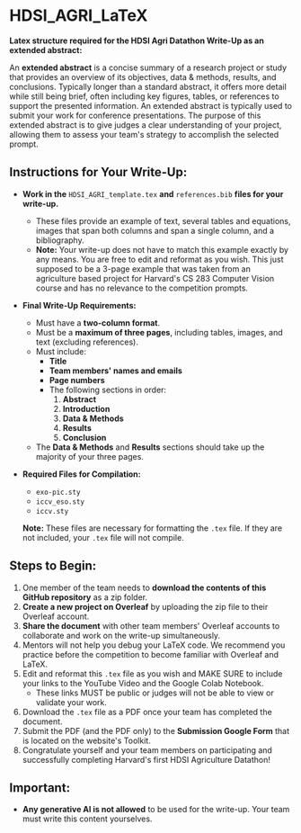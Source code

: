 # HDSI_AGRI_LaTeX

**Latex structure required for the HDSI Agri Datathon Write-Up as an extended abstract:**

An **extended abstract** is a concise summary of a research project or study that provides an overview of its objectives, data & methods, results, and conclusions. Typically longer than a standard abstract, it offers more detail while still being brief, often including key figures, tables, or references to support the presented information. An extended abstract is typically used to submit your work for conference presentations. The purpose of this extended abstract is to give judges a clear understanding of your project, allowing them to assess your team's strategy to accomplish the selected prompt.

## Instructions for Your Write-Up:

- **Work in the** `HDSI_AGRI_template.tex` **and** `references.bib` **files for your write-up.**
  - These files provide an example of text, several tables and equations, images that span both columns and span a single column, and a bibliography.
  - **Note:** Your write-up does not have to match this example exactly by any means. You are free to edit and reformat as you wish. This just supposed to be a 3-page example that was taken from an agriculture based project for Harvard's CS 283 Computer Vision course and has no relevance to the competition prompts.

- **Final Write-Up Requirements:**
  - Must have a **two-column format**.
  - Must be a **maximum of three pages**, including tables, images, and text (excluding references).
  - Must include:
    - **Title**
    - **Team members' names and emails**
    - **Page numbers**
    - The following sections in order:
      1. **Abstract**
      2. **Introduction**
      3. **Data & Methods**
      4. **Results**
      5. **Conclusion**
  - The **Data & Methods** and **Results** sections should take up the majority of your three pages.

- **Required Files for Compilation:**
  - `exo-pic.sty`
  - `iccv_eso.sty`
  - `iccv.sty`
  
  **Note:** These files are necessary for formatting the `.tex` file. If they are not included, your `.tex` file will not compile.

## Steps to Begin:

1. One member of the team needs to **download the contents of this GitHub repository** as a zip folder.
2. **Create a new project on Overleaf** by uploading the zip file to their Overleaf account.
3. **Share the document** with other team members' Overleaf accounts to collaborate and work on the write-up simultaneously.
4. Mentors will not help you debug your LaTeX code. We recommend you practice before the competition to become familiar with Overleaf and LaTeX.
5. Edit and reformat this `.tex` file as you wish and MAKE SURE to include your links to the YouTube Video and the Google Colab Notebook.
   - These links MUST be public or judges will not be able to view or validate your work.
6. Download the `.tex` file as a PDF once your team has completed the document.
7. Submit the PDF (and the PDF only) to the **Submission Google Form** that is located on the website's Toolkit.
8. Congratulate yourself and your team members on participating and successfully completing Harvard's first HDSI Agriculture Datathon! 

## Important:

- **Any generative AI is not allowed** to be used for the write-up. Your team must write this content yourselves.
